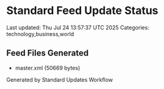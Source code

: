 # Standard Feed Update Status
Last updated: Thu Jul 24 13:57:37 UTC 2025
Categories: technology,business,world

## Feed Files Generated
- master.xml (50669 bytes)

Generated by Standard Updates Workflow
